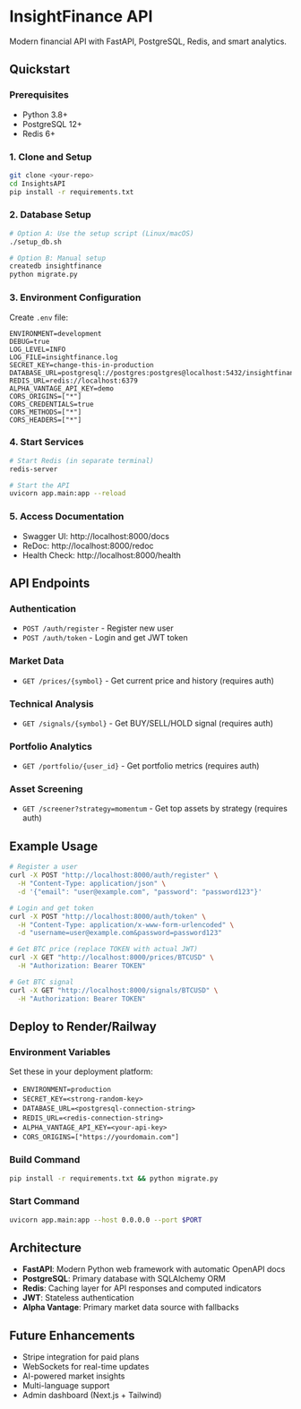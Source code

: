 # InsightFinance API

Modern financial API with FastAPI, PostgreSQL, Redis, and smart analytics.

## Quickstart

### Prerequisites
- Python 3.8+
- PostgreSQL 12+
- Redis 6+

### 1. Clone and Setup
```bash
git clone <your-repo>
cd InsightsAPI
pip install -r requirements.txt
```

### 2. Database Setup
```bash
# Option A: Use the setup script (Linux/macOS)
./setup_db.sh

# Option B: Manual setup
createdb insightfinance
python migrate.py
```

### 3. Environment Configuration
Create `.env` file:
```env
ENVIRONMENT=development
DEBUG=true
LOG_LEVEL=INFO
LOG_FILE=insightfinance.log
SECRET_KEY=change-this-in-production
DATABASE_URL=postgresql://postgres:postgres@localhost:5432/insightfinance
REDIS_URL=redis://localhost:6379
ALPHA_VANTAGE_API_KEY=demo
CORS_ORIGINS=["*"]
CORS_CREDENTIALS=true
CORS_METHODS=["*"]
CORS_HEADERS=["*"]
```

### 4. Start Services
```bash
# Start Redis (in separate terminal)
redis-server

# Start the API
uvicorn app.main:app --reload
```

### 5. Access Documentation
- Swagger UI: http://localhost:8000/docs
- ReDoc: http://localhost:8000/redoc
- Health Check: http://localhost:8000/health

## API Endpoints

### Authentication
- `POST /auth/register` - Register new user
- `POST /auth/token` - Login and get JWT token

### Market Data
- `GET /prices/{symbol}` - Get current price and history (requires auth)

### Technical Analysis
- `GET /signals/{symbol}` - Get BUY/SELL/HOLD signal (requires auth)

### Portfolio Analytics
- `GET /portfolio/{user_id}` - Get portfolio metrics (requires auth)

### Asset Screening
- `GET /screener?strategy=momentum` - Get top assets by strategy (requires auth)

## Example Usage

```bash
# Register a user
curl -X POST "http://localhost:8000/auth/register" \
  -H "Content-Type: application/json" \
  -d '{"email": "user@example.com", "password": "password123"}'

# Login and get token
curl -X POST "http://localhost:8000/auth/token" \
  -H "Content-Type: application/x-www-form-urlencoded" \
  -d "username=user@example.com&password=password123"

# Get BTC price (replace TOKEN with actual JWT)
curl -X GET "http://localhost:8000/prices/BTCUSD" \
  -H "Authorization: Bearer TOKEN"

# Get BTC signal
curl -X GET "http://localhost:8000/signals/BTCUSD" \
  -H "Authorization: Bearer TOKEN"
```

## Deploy to Render/Railway

### Environment Variables
Set these in your deployment platform:
- `ENVIRONMENT=production`
- `SECRET_KEY=<strong-random-key>`
- `DATABASE_URL=<postgresql-connection-string>`
- `REDIS_URL=<redis-connection-string>`
- `ALPHA_VANTAGE_API_KEY=<your-api-key>`
- `CORS_ORIGINS=["https://yourdomain.com"]`

### Build Command
```bash
pip install -r requirements.txt && python migrate.py                        
```

### Start Command
```bash
uvicorn app.main:app --host 0.0.0.0 --port $PORT
```

## Architecture

- **FastAPI**: Modern Python web framework with automatic OpenAPI docs
- **PostgreSQL**: Primary database with SQLAlchemy ORM
- **Redis**: Caching layer for API responses and computed indicators
- **JWT**: Stateless authentication
- **Alpha Vantage**: Primary market data source with fallbacks

## Future Enhancements
- Stripe integration for paid plans
- WebSockets for real-time updates
- AI-powered market insights
- Multi-language support
- Admin dashboard (Next.js + Tailwind)
 